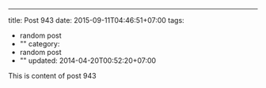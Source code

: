 ---
title: Post 943
date: 2015-09-11T04:46:51+07:00
tags:
  - random post
  - ""
category:
  - random post
  - ""
updated: 2014-04-20T00:52:20+07:00

This is content of post 943